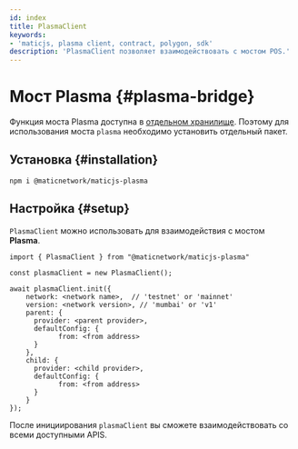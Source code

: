 ```yaml
---
id: index
title: PlasmaClient
keywords:
- 'maticjs, plasma client, contract, polygon, sdk'
description: 'PlasmaClient позволяет взаимодействовать с мостом POS.'
---
```


# Мост Plasma {#plasma-bridge}

Функция моста Plasma доступна в [отдельном хранилище](https://github.com/maticnetwork/maticjs-plasma). Поэтому для использования моста `plasma` необходимо установить отдельный пакет.

## Установка {#installation}

```
npm i @maticnetwork/maticjs-plasma
```

## Настройка {#setup}

`PlasmaClient` можно использовать для взаимодействия с мостом **Plasma**.

```
import { PlasmaClient } from "@maticnetwork/maticjs-plasma"

const plasmaClient = new PlasmaClient();

await plasmaClient.init({
    network: <network name>,  // 'testnet' or 'mainnet'
    version: <network version>, // 'mumbai' or 'v1'
    parent: {
      provider: <parent provider>,
      defaultConfig: {
            from: <from address>
      }
    },
    child: {
      provider: <child provider>,
      defaultConfig: {
            from: <from address>
      }
    }
});

```

После инициирования `plasmaClient` вы сможете взаимодействовать со всеми доступными APIS.
